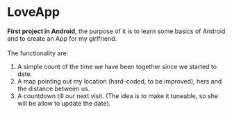 # LoveApp

<b>First project in Android</b>, the purpose of it is to learn some basics of Android and to create an App for my girlfriend.
<br /><br />
The functionality are: <br />
1. A simple count of the time we have been together since we started to date. <br />
2. A map pointing out my location (hard-coded, to be improved), hers and the distance between us. <br />
3. A countdown till our next visit. (The idea is to make it tuneable, so she will be allow to update the date).

